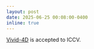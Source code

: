 ```yaml
---
layout: post
date: 2025-06-25 00:08:00-0400
inline: true
---
```


[Vivid-4D](https://xdimlab.github.io/Vivid4D/) is accepted to ICCV. 
